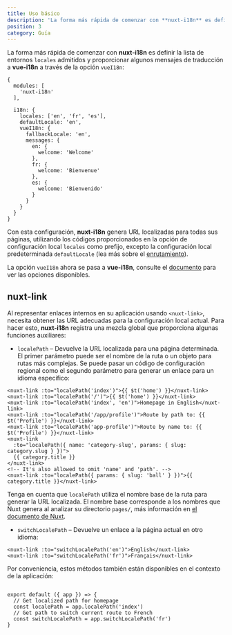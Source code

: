 ```yaml
---
title: Uso básico
description: 'La forma más rápida de comenzar con **nuxt-i18n** es definir la lista de entornos `locales` admitidos y proporcionar algunos mensajes de traducción a **vue-i18n** a través de la opción `vueI18n`:'
position: 3
category: Guía
---
```


La forma más rápida de comenzar con **nuxt-i18n** es definir la lista de entornos `locales` admitidos y proporcionar algunos mensajes de traducción a **vue-i18n** a través de la opción `vueI18n`:

```js{}[nuxt.config.js]
{
  modules: [
    'nuxt-i18n'
  ],

  i18n: {
    locales: ['en', 'fr', 'es'],
    defaultLocale: 'en',
    vueI18n: {
      fallbackLocale: 'en',
      messages: {
        en: {
          welcome: 'Welcome'
        },
        fr: {
          welcome: 'Bienvenue'
        },
        es: {
          welcome: 'Bienvenido'
        }
      }
    }
  }
}
```

Con esta configuración, **nuxt-i18n** genera URL localizadas para todas sus páginas, utilizando los códigos proporcionados en la opción de configuración local `locales` como prefijo, excepto la configuración local predeterminada `defaultLocale` (lea más sobre el [enrutamiento](/routing/)).

La opción `vueI18n` ahora se pasa a **vue-i18n**, consulte el [documento](https://kazupon.github.io/vue-i18n/) para ver las opciones disponibles.

## nuxt-link

Al representar enlaces internos en su aplicación usando `<nuxt-link>`, necesita obtener las URL adecuadas para la configuración local actual. Para hacer esto, **nuxt-i18n** registra una mezcla global que proporciona algunas funciones auxiliares:

* `localePath` – Devuelve la URL localizada para una página determinada. El primer parámetro puede ser el nombre de la ruta o un objeto para rutas más complejas. Se puede pasar un código de configuración regional como el segundo parámetro para generar un enlace para un idioma específico:

```vue
<nuxt-link :to="localePath('index')">{{ $t('home') }}</nuxt-link>
<nuxt-link :to="localePath('/')">{{ $t('home') }}</nuxt-link>
<nuxt-link :to="localePath('index', 'en')">Homepage in English</nuxt-link>
<nuxt-link :to="localePath('/app/profile')">Route by path to: {{ $t('Profile') }}</nuxt-link>
<nuxt-link :to="localePath('app-profile')">Route by name to: {{ $t('Profile') }}</nuxt-link>
<nuxt-link
  :to="localePath({ name: 'category-slug', params: { slug: category.slug } })">
  {{ category.title }}
</nuxt-link>
<!-- It's also allowed to omit 'name' and 'path'. -->
<nuxt-link :to="localePath({ params: { slug: 'ball' } })">{{ category.title }}</nuxt-link>
```

Tenga en cuenta que `localePath` utiliza el nombre base de la ruta para generar la URL localizada. El nombre base corresponde a los nombres que Nuxt genera al analizar su directorio `pages/`, más información en [el documento de Nuxt](https://nuxtjs.org/guides/features/file-system-routing).

* `switchLocalePath` – Devuelve un enlace a la página actual en otro idioma:

```vue
<nuxt-link :to="switchLocalePath('en')">English</nuxt-link>
<nuxt-link :to="switchLocalePath('fr')">Français</nuxt-link>
```

Por conveniencia, estos métodos también están disponibles en el contexto de la aplicación:

```js{}[/plugins/myplugin.js]

export default ({ app }) => {
  // Get localized path for homepage
  const localePath = app.localePath('index')
  // Get path to switch current route to French
  const switchLocalePath = app.switchLocalePath('fr')
}
```
